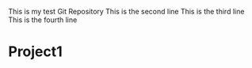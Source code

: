 This is my test Git Repository
This is the second line
This is the third line
This is the fourth line
# Project1
